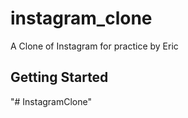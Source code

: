 # instagram_clone

A Clone of Instagram for practice by Eric


## Getting Started
"# InstagramClone" 
